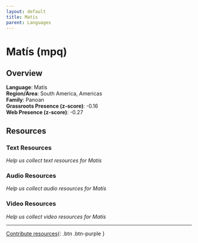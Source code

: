 ```yaml
---
layout: default
title: Matís
parent: Languages
---
```


# Matís (mpq)

## Overview

**Language**: Matís  
**Region/Area**: South America, Americas  
**Family**: Panoan  
**Grassroots Presence (z-score)**: -0.16  
**Web Presence (z-score)**: -0.27  

## Resources

### Text Resources
*Help us collect text resources for Matís*

### Audio Resources
*Help us collect audio resources for Matís*

### Video Resources
*Help us collect video resources for Matís*

---

[Contribute resources](https://forms.office.com/e/1SfLJx3u1r){: .btn .btn-purple }
